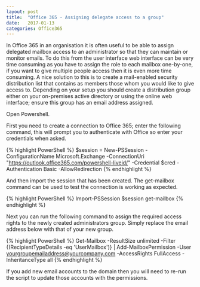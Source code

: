 ```yaml
---
layout: post
title:  "Office 365 - Assigning delegate access to a group"
date:   2017-01-13
categories: Office365
---
```


In Office 365 in an organisation it is often useful to be able to assign delegated mailbox access to an administrator so that they can maintain or monitor emails. To do this from the user interface web interface can be very time consuming as you have to assign the role to each mailbox one-by-one, if you want to give multiple people access then it is even more time consuming. A nice solution to this is to create a mail-enabled security distribution list that contains as members those whom you would like to give access to. Depending on your setup you should create a distribution group either on your on-premises active directory or using the online web interface; ensure this group has an email address assigned.

Open Powershell.

First you need to create a connection to Office 365; enter the following command, this will prompt you to authenticate with Office so enter your credentials when asked. 

{% highlight PowerShell %}
$session = New-PSSession -ConfigurationName Microsoft.Exchange -ConnectionUri "https://outlook.office365.com/powershell-liveid/" -Credential $cred -Authentication Basic -AllowRedirection
{% endhighlight %}

And then import the session that has been created. The get-mailbox command can be used to test the connection is working as expected.

{% highlight PowerShell %}
Import-PSSession $session
get-mailbox
{% endhighlight %}

Next you can run the following command to assign the required access rights to the newly created administrators group. Simply replace the email address below with that of your new group.

{% highlight PowerShell %}
Get-Mailbox -ResultSize unlimited -Filter {(RecipientTypeDetails -eq 'UserMailbox')} | Add-MailboxPermission -User yourgroupemailaddress@yourcompany.com -AccessRights FullAccess -InheritanceType all
{% endhighlight %}

If you add new email accounts to the domain then you will need to re-run the script to update those accounts with the permissions.
